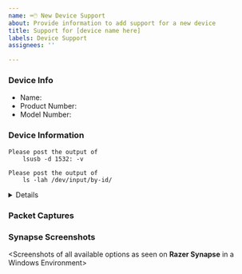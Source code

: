 ```yaml
---
name: ⌨️🖱️ New Device Support
about: Provide information to add support for a new device
title: Support for [device name here]
labels: Device Support
assignees: ''

---
```


### Device Info

* Name: <See under device>
* Product Number: <See under device>
* Model Number: <See under device>

### Device Information
```
Please post the output of
    lsusb -d 1532: -v
```

```
Please post the output of
    ls -lah /dev/input/by-id/
```

<details>

```
Please post the output of
    usbhid-dump -m 1532 -ed
```

</details>

### Packet Captures

<Please see here as we probably need packet captures>
<https://github.com/openrazer/openrazer/wiki/Reverse-Engineering-USB-Protocol>

### Synapse Screenshots
<Screenshots of all available options as seen on **Razer Synapse** in a Windows Environment>
